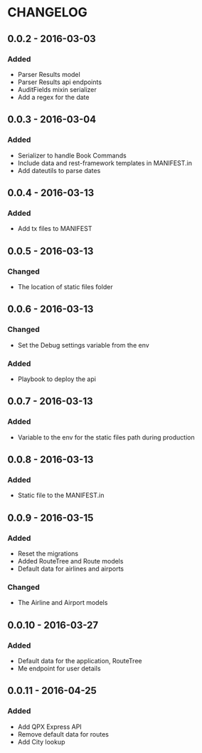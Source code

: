 CHANGELOG
==========
## 0.0.2 - 2016-03-03
### Added
- Parser Results model
- Parser Results api endpoints
- AuditFields mixin serializer
- Add a regex for the date

## 0.0.3 - 2016-03-04
### Added
- Serializer to handle Book Commands
- Include data and rest-framework templates in MANIFEST.in
- Add dateutils to parse dates

## 0.0.4 - 2016-03-13
### Added
- Add tx files to MANIFEST

## 0.0.5 - 2016-03-13
### Changed
- The location of static files folder

## 0.0.6 - 2016-03-13
### Changed
- Set the Debug settings variable from the env

### Added
- Playbook to deploy the api

## 0.0.7 - 2016-03-13
### Added
-  Variable to the env for the static files path during production

## 0.0.8 - 2016-03-13
### Added
- Static file to the MANIFEST.in

## 0.0.9 - 2016-03-15
### Added
- Reset the migrations
- Added RouteTree and Route models
- Default data for airlines and airports

### Changed
- The Airline and Airport models


## 0.0.10 - 2016-03-27
### Added
- Default data for the application, RouteTree
- Me endpoint for user details


## 0.0.11 - 2016-04-25
### Added
- Add QPX Express API
- Remove default data for routes
- Add City lookup
